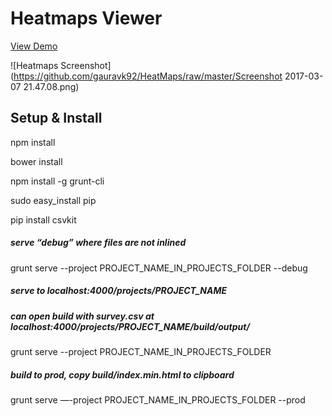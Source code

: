 # Heatmaps Viewer

[View Demo](https://cdn.rawgit.com/gauravk92/HeatMaps/master/projects/Heatmaps/build/output/0.html)

![Heatmaps Screenshot](https://github.com/gauravk92/HeatMaps/raw/master/Screenshot 2017-03-07 21.47.08.png)

## Setup & Install

npm install

bower install

npm install -g grunt-cli

sudo easy_install pip

pip install csvkit

##### serve “debug” where files are not inlined
grunt serve --project PROJECT_NAME_IN_PROJECTS_FOLDER --debug

##### serve to localhost:4000/projects/PROJECT_NAME
##### can open build with survey.csv at localhost:4000/projects/PROJECT_NAME/build/output/
grunt serve --project PROJECT_NAME_IN_PROJECTS_FOLDER

##### build to prod, copy build/index.min.html to clipboard
grunt serve —-project PROJECT_NAME_IN_PROJECTS_FOLDER --prod
